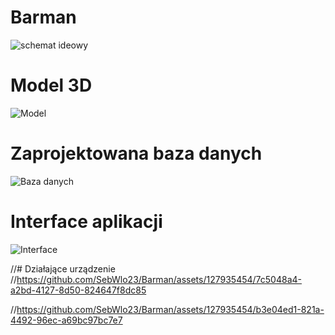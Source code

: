 # Barman
![schemat ideowy](https://user-images.githubusercontent.com/127935454/231570081-f0728240-8191-449f-9799-bad739cfc49a.png)

# Model 3D
![Model](https://github.com/SebWlo23/Barman/assets/127935454/9a7eb0b5-eb70-4b83-9760-cc2e13668ef0)

# Zaprojektowana baza danych
![Baza danych](https://user-images.githubusercontent.com/127935454/231570108-27baf575-c526-4d40-8607-9a248ef1fcf6.png)

# Interface aplikacji
![Interface](https://github.com/SebWlo23/Barman/assets/127935454/96678f15-354a-4bb6-9381-693c3d994d7e)

//# Działające urządzenie
//https://github.com/SebWlo23/Barman/assets/127935454/7c5048a4-a2bd-4127-8d50-824647f8dc85

//https://github.com/SebWlo23/Barman/assets/127935454/b3e04ed1-821a-4492-96ec-a69bc97bc7e7

